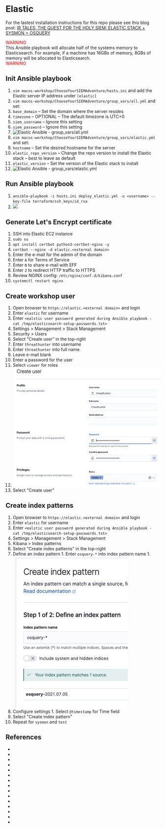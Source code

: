 # Elastic
For the lastest installation instructions for this repo please see this blog post: [IR TALES: THE QUEST FOR THE HOLY SIEM: ELASTIC STACK + SYSMON + OSQUERY](https://holdmybeersecurity.com/2021/01/27/ir-tales-the-quest-for-the-holy-siem-elastic-stack-sysmon-osquery/)

<span style="color: red"> WARNING </span></br>
This Ansible playbook will allocate half of the systems memory to Elasticsearch. For example, if a machine has 16GBs of memory, 8GBs of memory will be allocated to Elasticsearch.</br>
<span style="color: red"> WARNING </span>

## Init Ansible playbook
1. `vim macos-workshop/ChooseYourSIEMAdventure/hosts.ini` and add the Elastic server IP address under `[elastic]`
1. `vim macos-workshop/ChooseYourSIEMAdventure/group_vars/all.yml` and set:
  1. `base_domain` – Set the domain where the server resides
  1. `timezone` – OPTIONAL – The default timezone is UTC+0
  1. `siem_username` – Ignore this setting
  1. `siem_password` – Ignore this setting
  1. ![Elastic Ansible - group_vars/all.yml](https://holdmybeersecurity.com/wp-content/uploads/2021/01/Screen-Shot-2021-01-09-at-5.38.46-PM.png)
1. `vim macos-workshop/ChooseYourSIEMAdventure/group_vars/elastic.yml` and set:
  1. `hostname` – Set the desired hostname for the server
  1. `elastic_repo_version` – Change the repo version to install the Elastic stack – best to leave as default
  1. `elastic_version` – Set the version of the Elastic stack to install
  1. ![Elastic Ansible - group_vars/elastic.yml](https://holdmybeersecurity.com/wp-content/uploads/2021/01/Screen-Shot-2021-01-09-at-5.43.51-PM.png)

## Run Ansible playbook
1. `ansible-playbook -i hosts.ini deploy_elastic.yml -u <username> --key-file terraform/ssh_keys/id_rsa`
  1. ![](https://holdmybeersecurity.com/wp-content/uploads/2021/01/Screen-Shot-2021-01-09-at-5.46.17-PM-768x268.png)

## Generate Let's Encrypt certificate
1. SSH into Elastic EC2 instance
1. `sudo su`
1. `apt install certbot python3-certbot-nginx -y`
1. `certbot --nginx -d elastic.<external domain>`
  1. Enter the e-mail for the admin of the domain
  1. Enter `A` for Terms of Service
  1. Enter `N` to share e-mail with EFF
  1. Enter `2` to redirect HTTP traffic to HTTPS 
1. Review NGINX config: `/etc/nginx/conf.d/kibana.conf` 
1. `systemctl restart nginx`

## Create workshop user
1. Open browser to `https://elastic.<external domain>` and login
  1. Enter `elastic` for username
  1. Enter `<ealstic user password generated during Ansible playbook - cat /tmp/elasticsearch-setup-passwords.txt>`
1. Settings > Management > Stack Management
1. Security > Users
1. Select "Create user" in the top-right
  1. Enter `threathunter` into username
  1. Enter `threathunter` into full name
  1. Leave e-mail blank
  1. Enter a password for the user
  1. Select `viewer` for roles
  1. ![Create Elastic workshop user](../.img/elastic_create_workshop_user.png)
  1. Select "Create user"

## Create index patterns
1. Open browser to `https://elastic.<external domain>` and login
  1. Enter `elastic` for username
  1. Enter `<ealstic user password generated during Ansible playbook - cat /tmp/elasticsearch-setup-passwords.txt>`
1. Settings > Management > Stack Management
1. Kibana > Index patterns
1. Select "Create index patterns" in the top-right
  1. Define an index pattern
    1. Enter `osquery-*` into index pattern name
    1. ![elastic_osquery_index_pattern](../.img/elastic_osquery_index_pattern.png)
  1. Configure settings
    1. Select `@timestamp` for Time field
  1. Select "Create index pattern"
1. Repeat for `sysmon` and `test`

## References
* []()
* []()
* []()
* []()
* []()
* []()
* []()
* []()
* []()
* []()
* []()
* []()
* []()
* []()
* []()